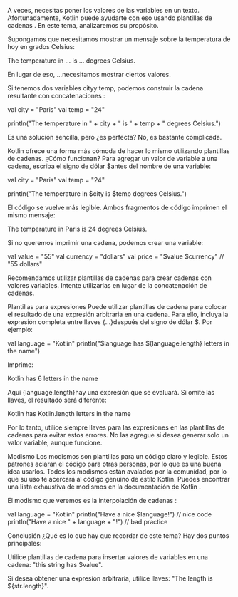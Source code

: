 A veces, necesitas poner los valores de las variables en un texto. Afortunadamente, Kotlin puede ayudarte con eso usando plantillas de cadenas . En este tema, analizaremos su propósito.

Supongamos que necesitamos mostrar un mensaje sobre la temperatura de hoy en grados Celsius:

The temperature in ... is ... degrees Celsius.

En lugar de eso, ...necesitamos mostrar ciertos valores.

Si tenemos dos variables cityy temp, podemos construir la cadena resultante con concatenaciones :

val city = "Paris"
val temp = "24"

println("The temperature in " + city + " is " + temp + " degrees Celsius.")

Es una solución sencilla, pero ¿es perfecta? No, es bastante complicada.

Kotlin ofrece una forma más cómoda de hacer lo mismo utilizando plantillas de cadenas. ¿Cómo funcionan? Para agregar un valor de variable a una cadena, escriba el signo de dólar $antes del nombre de una variable:

val city = "Paris"
val temp = "24"

println("The temperature in $city is $temp degrees Celsius.")

El código se vuelve más legible. Ambos fragmentos de código imprimen el mismo mensaje:

The temperature in Paris is 24 degrees Celsius.

Si no queremos imprimir una cadena, podemos crear una variable:

val value = "55"
val currency = "dollars"
val price = "$value $currency" // "55 dollars"

Recomendamos utilizar plantillas de cadenas para crear cadenas con valores variables. Intente utilizarlas en lugar de la concatenación de cadenas.

Plantillas para expresiones
Puede utilizar plantillas de cadena para colocar el resultado de una expresión arbitraria en una cadena. Para ello, incluya la expresión completa entre llaves {...}después del signo de dólar $. Por ejemplo:

val language = "Kotlin"
println("$language has ${language.length} letters in the name")

Imprime:

Kotlin has 6 letters in the name

Aquí {language.length}hay una expresión que se evaluará. Si omite las llaves, el resultado será diferente:

Kotlin has Kotlin.length letters in the name

Por lo tanto, utilice siempre llaves para las expresiones en las plantillas de cadenas para evitar estos errores. No las agregue si desea generar solo un valor variable, aunque funcione.

Modismo
Los modismos son plantillas para un código claro y legible. Estos patrones aclaran el código para otras personas, por lo que es una buena idea usarlos. Todos los modismos están avalados por la comunidad, por lo que su uso te acercará al código genuino de estilo Kotlin. Puedes encontrar una lista exhaustiva de modismos en la documentación de Kotlin .

El modismo que veremos es la interpolación de cadenas :

val language = "Kotlin"
println("Have a nice $language!")        // nice code
println("Have a nice " + language + "!") // bad practice

Conclusión
¿Qué es lo que hay que recordar de este tema? Hay dos puntos principales:

Utilice plantillas de cadena para insertar valores de variables en una cadena: "this string has $value".

Si desea obtener una expresión arbitraria, utilice llaves: "The length is ${str.length}".

